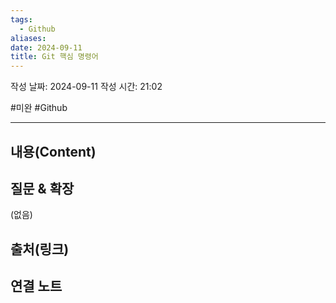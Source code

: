 ```yaml
---
tags:
  - Github
aliases: 
date: 2024-09-11
title: Git 핵심 명령어
---
```

작성 날짜: 2024-09-11
작성 시간: 21:02

#미완 #Github 

----
## 내용(Content)


## 질문 & 확장

(없음)

## 출처(링크)


## 연결 노트










